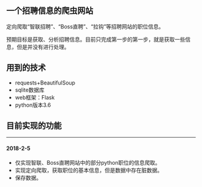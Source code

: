 ## 一个招聘信息的爬虫网站

定向爬取“智联招聘”、“Boss直聘”、“拉钩”等招聘网站的职位信息。

预期目标是获取、分析招聘信息。目前只完成第一步的第一步，就是获取一些信息，但是并没有进行处理。

## 用到的技术

- requests+BeautifulSoup
- sqlite数据库
- web框架：Flask
- python版本3.6

## 目前实现的功能

---
#### 2018-2-5

- 仅实现智联、Boss直聘网站中的部分python职位的信息爬取。
- 实现定向爬取，获取职位的基本信息，但是数据中存在脏数据。
- 保存数据。

